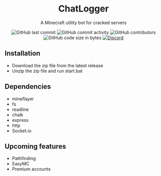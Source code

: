 <h1 align="center">ChatLogger</h1>
<p align="center">A Minecraft utility bot for cracked servers</p>
<div align="center">
    <img src="https://img.shields.io/github/last-commit/Xargana/ChatLogger" alt="GitHub last commit"/>
    <img src="https://img.shields.io/github/commit-activity/w/Xargana/CHatLogger" alt="GitHub commit activity"/>
    <img src="https://img.shields.io/github/contributors/Xargana/ChatLogger" alt="GitHub contributors"/>
    <br>
    <img src="https://img.shields.io/github/languages/code-size/Xargana/ChatLogger" alt="GitHub code size in bytes"/>
    <a href="https://discord.gg/dajdVRhU5Q"><img src="https://img.shields.io/discord/1293261763902570667?logo=discord" alt="Discord"/></a>
</div>

<h2 align="left">Installation</h2>
 <ul>
    <li>Download the zip file from the latest release</li> 
    <li>Unzip the zip file and run start.bat</li>
</ul>

<h2 align="left">Dependencies</h2>
<ul>
    <li>mineflayer</li>
    <li>fs</li>
    <li>readline</li>
    <li>chalk</li>
    <li>express</li>
    <li>http</li>
    <li>Socket.io</li>
</ul>

<h2 align="left">Upcoming features</h2>
<ul>
    <li>Pathfinding</li> 
    <li>EasyMC</li>
    <li>Premium accounts</li>
</ul>
